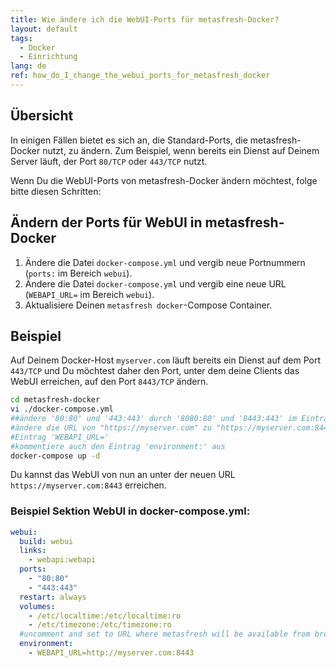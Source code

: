 ```yaml
---
title: Wie ändere ich die WebUI-Ports für metasfresh-Docker?
layout: default
tags:  
  - Docker
  - Einrichtung
lang: de
ref: how_do_I_change_the_webui_ports_for_metasfresh_docker
---
```


## Übersicht
In einigen Fällen bietet es sich an, die Standard-Ports, die metasfresh-Docker nutzt, zu ändern. Zum Beispiel, wenn bereits ein Dienst auf Deinem Server läuft, der Port `80/TCP` oder `443/TCP` nutzt.

Wenn Du die WebUI-Ports von metasfresh-Docker ändern möchtest, folge bitte diesen Schritten:

## Ändern der Ports für WebUI in metasfresh-Docker
1. Ändere die Datei `docker-compose.yml` und vergib neue Portnummern (`ports:` im Bereich `webui`).
1. Ändere die Datei `docker-compose.yml` und vergib eine neue URL (`WEBAPI_URL=` im Bereich `webui`).
1. Aktualisiere Deinen `metasfresh docker`-Compose Container.

## Beispiel
Auf Deinem Docker-Host `myserver.com` läuft bereits ein Dienst auf dem Port `443/TCP` und Du möchtest daher den Port, unter dem deine Clients das WebUI erreichen, auf den Port `8443/TCP` ändern.


```bash
cd metasfresh-docker
vi ./docker-compose.yml
##ändere '80:80' und '443:443' durch '8080:80' und '8443:443' im Eintrag 'ports:'
#ändere die URL von "https://myserver.com" zu "https://myserver.com:8443" im
#Eintrag 'WEBAPI_URL='
#kommentiere auch den Eintrag 'environment:' aus
docker-compose up -d
```

Du kannst das WebUI von nun an unter der neuen URL `https://myserver.com:8443` erreichen.


### Beispiel Sektion WebUI in docker-compose.yml:
```yml
webui:
  build: webui
  links:
    - webapi:webapi
  ports:
    - "80:80"
    - "443:443"
  restart: always
  volumes:
    - /etc/localtime:/etc/localtime:ro
    - /etc/timezone:/etc/timezone:ro
  #uncomment and set to URL where metasfresh will be available from browsers
  environment:
    - WEBAPI_URL=http://myserver.com:8443
```
